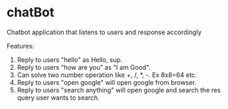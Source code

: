 # chatBot
Chatbot application that listens to users and response accordingly

Features:
  1. Reply to users "hello" as Hello, sup.
  2. Reply to users "how are you" as "I am Good".
  3. Can solve two number operation like +, /, *, -. Ex 8x8=64 etc.
  4. Reply to users "open google" will open google from browser.
  5. Reply to users "search anything" will open google and search the res query user wants to search.
